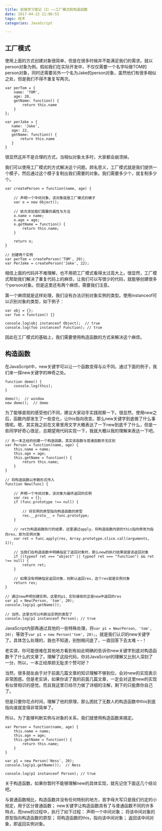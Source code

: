 ```yaml
---
title: 前端学习笔记（2）——工厂模式和构造函数
date: 2017-04-22 21:06:53
tags: 技术
categories: JavaScript

---
```


## 工厂模式

使用上面的方式创建对象很简单，但是在很多时候并不能满足我们的需求。就以person对象为例。假如我们在实际开发中，不仅仅需要一个名字叫做TOM的person对象，同时还需要另外一个名为Jake的person对象，虽然他们有很多相似之处，但是我们不得不重复写两次。

```
var perTom = {
    name: 'TOM',
    age: 20,
    getName: function() {
        return this.name
    }
};
 ```
 ```
var perJake = {
    name: 'Jake',
    age: 22,
    getName: function() {
        return this.name
    }
}
```
很显然这并不是合理的方式，当相似对象太多时，大家都会崩溃掉。

我们可以使用工厂模式的方式解决这个问题。顾名思义，工厂模式就是我们提供一个模子，然后通过这个模子复制出我们需要的对象。我们需要多少个，就复制多少个。
```
var createPerson = function(name, age) {
 
    // 声明一个中间对象，该对象就是工厂模式的模子
    var o = new Object();
 
    // 依次添加我们需要的属性与方法
    o.name = name;
    o.age = age;
    o.getName = function() {
        return this.name;
    }
 
    return o;
}
```
```
// 创建两个实例
var perTom = createPerson('TOM', 20);
var PerJake = createPerson('Jake', 22);
```
相信上面的代码并不难理解，也不用把工厂模式看得太过高大上。很显然，工厂模式帮助我们解决了重复代码上的麻烦，让我们可以写很少的代码，就能够创建很多个person对象。但是这里还有两个麻烦，需要我们注意。

第一个麻烦就是这样处理，我们没有办法识别对象实例的类型。使用instanceof可以识别对象的类型，如下例子：
```
var obj = {};
var foo = function() {}
 
console.log(obj instanceof Object);  // true
console.log(foo instanceof Function); // true
```
因此在工厂模式的基础上，我们需要使用构造函数的方式来解决这个麻烦。

## 构造函数

在JavaScript中，new关键字可以让一个函数变得与众不同。通过下面的例子，我们来一探new关键字的神奇之处。
```
function demo() {
    console.log(this);
}
 
demo();  // window
new demo();  // demo
```
为了能够直观的感受他们不同，建议大家动手实践观察一下。很显然，使用new之后，函数内部发生了一些变化，让this指向改变。那么new关键字到底做了什么事情呢。嗯，其实我之前在文章里用文字大概表达了一下new到底干了什么，但是一些同学好奇心很足，总期望用代码实现一下，我就大概以我的理解来表达一下吧。
```
// 先一本正经的创建一个构造函数，其实该函数与普通函数并无区别
var Person = function(name, age) {
    this.name = name;
    this.age = age;
    this.getName = function() {
        return this.name;
    }
}
 
// 将构造函数以参数形式传入
function New(func) {
 
    // 声明一个中间对象，该对象为最终返回的实例
    var res = {};
    if (func.prototype !== null) {
 
        // 将实例的原型指向构造函数的原型
        res.__proto__ = func.prototype;
    }
 
    // ret为构造函数执行的结果，这里通过apply，将构造函数内部的this指向修改为指向res，即为实例对象
    var ret = func.apply(res, Array.prototype.slice.call(arguments, 1));
 
    // 当我们在构造函数中明确指定了返回对象时，那么new的执行结果就是该返回对象
    if ((typeof ret === "object" || typeof ret === "function") && ret !== null) {
        return ret;
    }
 
    // 如果没有明确指定返回对象，则默认返回res，这个res就是实例对象
    return res;
}
 
// 通过new声明创建实例，这里的p1，实际接收的正是new中返回的res
var p1 = New(Person, 'tom', 20);
console.log(p1.getName());
 
// 当然，这里也可以判断出实例的类型了
console.log(p1 instanceof Person); // true
```

JavaScript内部再通过其他的一些特殊处理，将`var p1 = New(Person, 'tom', 20); `等效于`var p1 = new Person('tom', 20);`。就是我们认识的new关键字了。具体怎么处理的，我也不知道，别刨根问底了，一直回答下去太难 – -！

老实讲，你可能很难在其他地方看到有如此明确的告诉你new关键字到底对构造函数干了什么的文章了。理解了这段代码，你对JavaScript的理解又比别人深刻了一分，所以，一本正经厚颜无耻求个赞可好？

当然，很多朋友由于对于前面几篇文章的知识理解不够到位，会对new的实现表示非常困惑。但是老实讲，如果你读了我的前面几篇文章，一定会对这里new的实现有似曾相识的感觉。而且我这里已经尽力做了详细的注解，剩下的只能靠你自己了。

但是只要你花点时间，理解了他的原理，那么困扰了无数人的构造函数中this到底指向谁就变得非常简单了。

所以，为了能够判断实例与对象的关系，我们就使用构造函数来搞定。
```
var Person = function(name, age) {
    this.name = name;
    this.age = age;
    this.getName = function() {
        return this.name;
    }
}
 
var p1 = new Person('Ness', 20);
console.log(p1.getName());  // Ness
 
console.log(p1 instanceof Person); // true
```
关于构造函数，如果你暂时不能够理解new的具体实现，就先记住下面这几个结论吧。

与普通函数相比，构造函数并没有任何特别的地方，首字母大写只是我们约定的小规定，用于区分普通函数；
new关键字让构造函数具有了与普通函数不同的许多特点，而new的过程中，执行了如下过程：
声明一个中间对象；
将该中间对象的原型指向构造函数的原型；
将构造函数的this，指向该中间对象；
返回该中间对象，即返回实例对象。